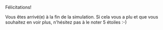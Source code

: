 Félicitations!

Vous êtes arrivé(e) à la fin de la simulation. Si cela vous a plu et que vous souhaitez en voir plus, n'hésitez pas à le noter 5 étoiles :-)
